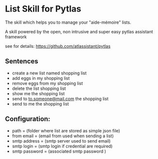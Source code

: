 List Skill for Pytlas
=====================
The skill which helps you to manage your \"aide-mémoire" lists.

A skill powered by the open, non intrusive and super easy  pytlas assistant framework 

see for details: https://github.com/atlassistant/pytlas

Sentences
----------
- create a new list named shopping list
- add eggs in my shopping list
- remove eggs from my shopping list
- delete the list shopping list
- show me the shopping list
- send to to.someone@mail.com the shopping list
- send to me the shopping list

Configuration:
---------------
- path = (folder where list are stored as simple json file)  
- from email = (email from used when sending a list)
- smtp address = (smtp server used to send email)
- smtp login = (smtp login if credential are required)
- smtp password = (associated smtp password )
